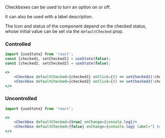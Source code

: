 Checkboxes can be used to turn an option on or off.

It can also be used with a label description.

The Icon and status of the component depend on the checked status, whose initial value can be set via the `defaultChecked` prop.

### Controlled

```jsx
import {useState} from 'react';
const [checked1, setChecked1] = useState(false);
const [checked2, setChecked2] = useState(false);

<>
    <Checkbox defaultChecked={checked1} onClick={() => setChecked1(!checked1)}/>
    <Checkbox defaultChecked={checked2} onClick={() => setChecked2(!checked2)} label="I have a label!"/>
</>
```

### Uncontrolled

```jsx
import {useState} from 'react';

<>
    <Checkbox defaultChecked={true} onChange={console.log}/>
    <Checkbox defaultChecked={false} onChange={console.log} label="I have a label!"/>
</>
```

